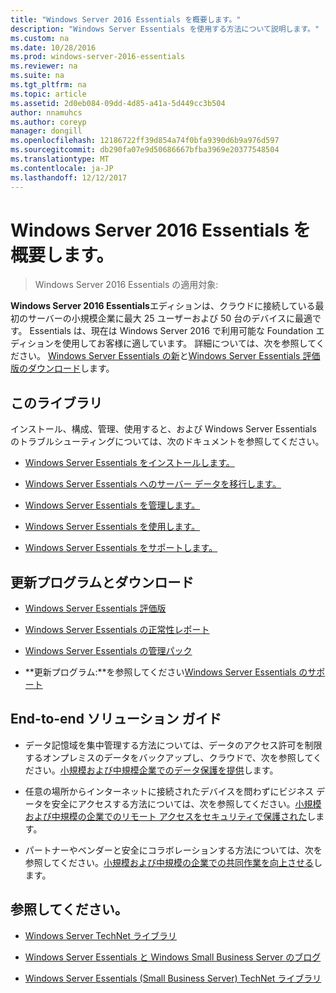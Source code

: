 ```yaml
---
title: "Windows Server 2016 Essentials を概要します。"
description: "Windows Server Essentials を使用する方法について説明します。"
ms.custom: na
ms.date: 10/28/2016
ms.prod: windows-server-2016-essentials
ms.reviewer: na
ms.suite: na
ms.tgt_pltfrm: na
ms.topic: article
ms.assetid: 2d0eb084-09dd-4d85-a41a-5d449cc3b504
author: nnamuhcs
ms.author: coreyp
manager: dongill
ms.openlocfilehash: 12186722ff39d854a74f0bfa9390d6b9a976d597
ms.sourcegitcommit: db290fa07e9d50686667bfba3969e20377548504
ms.translationtype: MT
ms.contentlocale: ja-JP
ms.lasthandoff: 12/12/2017
---
```

# <a name="get-started-with-windows-server-2016-essentials"></a>Windows Server 2016 Essentials を概要します。 

>Windows Server 2016 Essentials の適用対象:

**Windows Server 2016 Essentials**エディションは、クラウドに接続している最初のサーバーの小規模企業に最大 25 ユーザーおよび 50 台のデバイスに最適です。 Essentials は、現在は Windows Server 2016 で利用可能な Foundation エディションを使用してお客様に適しています。 詳細については、次を参照してください。 [Windows Server Essentials の新](what-s-new.md)と[Windows Server Essentials 評価版のダウンロード](https://technet.microsoft.com/evalcenter/dn205288.aspx?wt.mc_id=TEC_144_1_7)します。 
  
## <a name="in-this-library"></a>このライブラリ  
 インストール、構成、管理、使用すると、および Windows Server Essentials のトラブルシューティングについては、次のドキュメントを参照してください。  
  

-   [Windows Server Essentials をインストールします。](../install/Install-Windows-Server-Essentials.md)   
  
-   [Windows Server Essentials へのサーバー データを移行します。](../migrate/Migrate-Server-Data-to-Windows-Server-Essentials.md)  
  
-   [Windows Server Essentials を管理します。](../manage/Manage-Windows-Server-Essentials.md)  
  
-   [Windows Server Essentials を使用します。](../use/Use-Windows-Server-Essentials.md)  
  
-   [Windows Server Essentials をサポートします。](../support/Support-Windows-Server-Essentials.md)  
  
## <a name="updates-and-downloads"></a>更新プログラムとダウンロード  
  
-   [Windows Server Essentials 評価版](https://technet.microsoft.com/evalcenter/dn205288.aspx?wt.mc_id=TEC_144_1_7)  
  
-   [Windows Server Essentials の正常性レポート](https://www.microsoft.com/download/details.aspx?id=35565)  
  
-   [Windows Server Essentials の管理パック](https://www.microsoft.com/download/details.aspx?id=35560)  
 
  
-   **更新プログラム:**を参照してください[Windows Server Essentials のサポート](../support/Support-Windows-Server-Essentials.md)  
  
## <a name="end-to-end-solution-guides"></a>End-to-end ソリューション ガイド  
  
-    データ記憶域を集中管理する方法については、データのアクセス許可を制限するオンプレミスのデータをバックアップし、クラウドで、次を参照してください。[小規模および中規模企業でのデータ保護を提供](https://technet.microsoft.com/library/dn582043.aspx)します。  
  
-    任意の場所からインターネットに接続されたデバイスを問わずにビジネス データを安全にアクセスする方法については、次を参照してください。[小規模および中規模の企業でのリモート アクセスをセキュリティで保護された](https://technet.microsoft.com/library/dn629457.aspx)します。  
  
-    パートナーやベンダーと安全にコラボレーションする方法については、次を参照してください。[小規模および中規模の企業での共同作業を向上させる](https://technet.microsoft.com/library/dn747893.aspx)します。  
  
## <a name="see-also"></a>参照してください。  
  
-   [Windows Server TechNet ライブラリ](https://technet.microsoft.com/library/bb625087.aspx)  
  
-   [Windows Server Essentials と Windows Small Business Server のブログ](http://blogs.technet.com/b/sbs/)  
  
-   [Windows Server Essentials (Small Business Server) TechNet ライブラリ](https://technet.microsoft.com/library/cc514417.aspx)
